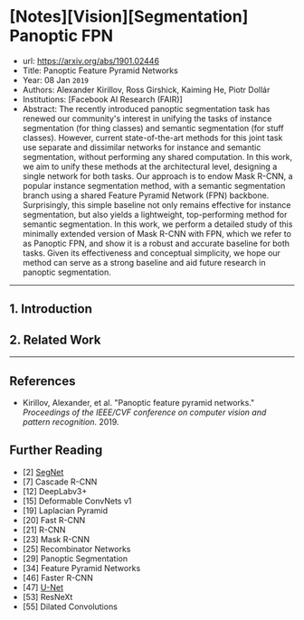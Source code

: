 # [Notes][Vision][Segmentation] Panoptic FPN

* url: https://arxiv.org/abs/1901.02446
* Title: Panoptic Feature Pyramid Networks
* Year: 08 Jan `2019`
* Authors: Alexander Kirillov, Ross Girshick, Kaiming He, Piotr Dollár
* Institutions: [Facebook AI Research (FAIR)]
* Abstract: The recently introduced panoptic segmentation task has renewed our community's interest in unifying the tasks of instance segmentation (for thing classes) and semantic segmentation (for stuff classes). However, current state-of-the-art methods for this joint task use separate and dissimilar networks for instance and semantic segmentation, without performing any shared computation. In this work, we aim to unify these methods at the architectural level, designing a single network for both tasks. Our approach is to endow Mask R-CNN, a popular instance segmentation method, with a semantic segmentation branch using a shared Feature Pyramid Network (FPN) backbone. Surprisingly, this simple baseline not only remains effective for instance segmentation, but also yields a lightweight, top-performing method for semantic segmentation. In this work, we perform a detailed study of this minimally extended version of Mask R-CNN with FPN, which we refer to as Panoptic FPN, and show it is a robust and accurate baseline for both tasks. Given its effectiveness and conceptual simplicity, we hope our method can serve as a strong baseline and aid future research in panoptic segmentation.

----------------------------------------------------------------------------------------------------

## 1. Introduction

## 2. Related Work

----------------------------------------------------------------------------------------------------

## References

* Kirillov, Alexander, et al. "Panoptic feature pyramid networks." *Proceedings of the IEEE/CVF conference on computer vision and pattern recognition*. 2019.

## Further Reading

* [2] [SegNet](https://zhuanlan.zhihu.com/p/568804052)
* [7] Cascade R-CNN
* [12] DeepLabv3+
* [15] Deformable ConvNets v1
* [19] Laplacian Pyramid
* [20] Fast R-CNN
* [21] R-CNN
* [23] Mask R-CNN
* [25] Recombinator Networks
* [29] Panoptic Segmentation
* [34] Feature Pyramid Networks
* [46] Faster R-CNN
* [47] [U-Net](https://zhuanlan.zhihu.com/p/568803926)
* [53] ResNeXt
* [55] Dilated Convolutions
